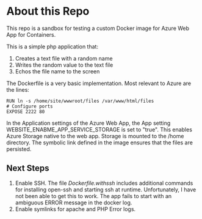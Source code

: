 # About this Repo

This repo is a sandbox for testing a custom Docker image for Azure Web App for Containers.

This is a simple php application that:
1. Creates a text file with a random name
2. Writes the random value to the text file
3. Echos the file name to the screen

The Dockerfile is a very basic implementation. Most relevant to Azure are the lines:

```
RUN ln -s /home/site/wwwroot/files /var/www/html/files
# Configure ports
EXPOSE 2222 80
```
In the Application settings of the Azure Web App, the App setting WEBSITE_ENABME_APP_SERVICE_STORAGE is set to "true". 
This enables Azure Storage native to the web app. Storage is mounted to the /home directory. The symbolic link defined in the image ensures that the files
are persisted.

## Next Steps

1. Enable SSH. The file _Dockerfile.withssh_ includes additional commands for installing open-ssh and starting ssh at runtime. Unfortunately, I have not been able to get this to work. The app fails to start with an ambiguous ERROR message in the docker log.
2. Enable symlinks for apache and PHP Error logs.
